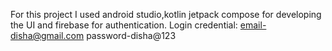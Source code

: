 For this project I used android studio,kotlin jetpack compose for developing the UI and firebase for authentication.
Login credential:
email-disha@gmail.com
password-disha@123
